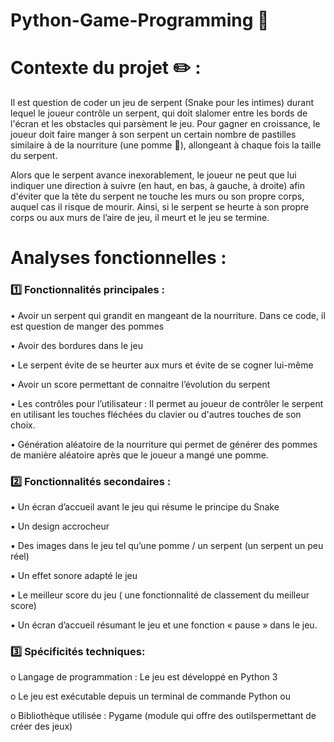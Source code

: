 # Python-Game-Programming 🐍

# Contexte du projet ✏️ : 

Il est question de coder un jeu de serpent (Snake pour les intimes) durant lequel le joueur contrôle un serpent, qui doit slalomer entre les bords de l'écran et les obstacles qui parsèment le jeu. Pour gagner en croissance, le joueur doit faire manger à son serpent un certain nombre de pastilles similaire à de la nourriture (une pomme 🍎), allongeant à chaque fois la taille du serpent.

Alors que le serpent avance inexorablement, le joueur ne peut que lui indiquer une direction à suivre (en haut, en bas, à gauche, à droite) afin d'éviter que la tête du serpent ne touche les murs ou son propre corps, auquel cas il risque de mourir.
Ainsi, si le serpent se heurte à son propre corps ou aux murs de l’aire de jeu, il meurt et le jeu se termine.



# Analyses fonctionnelles :

### 1️⃣ Fonctionnalités principales :
   
• Avoir un serpent qui grandit en mangeant de la nourriture. Dans ce code, il est question de manger des pommes

• Avoir des bordures dans le jeu

• Le serpent évite de se heurter aux murs et évite de se cogner lui-même

• Avoir un score permettant de connaitre l’évolution du serpent

• Les contrôles pour l’utilisateur : Il permet au joueur de contrôler le serpent en utilisant les touches fléchées du clavier ou d'autres touches de son choix.

• Génération aléatoire de la nourriture qui permet de générer des pommes de manière aléatoire après que le joueur a mangé une pomme.

### 2️⃣ Fonctionnalités secondaires :

▪ Un écran d’accueil avant le jeu qui résume le principe du Snake

▪ Un design accrocheur

▪ Des images dans le jeu tel qu’une pomme / un serpent (un serpent un peu réel)

▪ Un effet sonore adapté le jeu

▪ Le meilleur score du jeu ( une fonctionnalité de classement du meilleur score)

▪ Un écran d’accueil résumant le jeu et une fonction « pause » dans le jeu.

### 3️⃣ Spécificités techniques:

o Langage de programmation : Le jeu est développé en Python 3

o Le jeu est exécutable depuis un terminal de commande Python ou

o Bibliothèque utilisée : Pygame (module qui offre des outilspermettant de créer des jeux)
